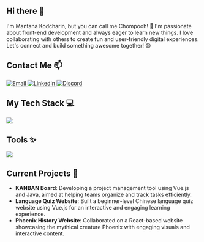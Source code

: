 ## Hi there 👋 
I'm Mantana Kodcharin, but you can call me Chompooh! 🩷 I'm passionate about front-end development and always eager to learn new things. I love collaborating with others to create fun and user-friendly digital experiences. Let's connect and build something awesome together! 😄


## Contact Me 📫
<a href="mailto:mantana.7664@gmail.com">
  <img src="https://skillicons.dev/icons?i=gmail" alt="Email" />
</a>
<a href="https://linkedin.com/in/mantana-kodcharin">
  <img src="https://skillicons.dev/icons?i=linkedin" alt="LinkedIn" />
</a>
<a href="https://discordapp.com/users/imavillian_">
  <img src="https://skillicons.dev/icons?i=discord" alt="Discord" />
</a>

## My Tech Stack 💻
<a href="https://skillicons.dev">
  <img src="https://skillicons.dev/icons?i=html,css,js,java,vue,nodejs,adonis,ts,docker"/>
</a>

## Tools ✨
<a href="https://skillicons.dev">
  <img src="https://skillicons.dev/icons?i=vscode,idea,figma,github&theme=dark"/>
</a>


## Current Projects 🚀
- **KANBAN Board**: Developing a project management tool using Vue.js and Java, aimed at helping teams organize and track tasks efficiently.
- **Language Quiz Website**: Built a beginner-level Chinese language quiz website using Vue.js for an interactive and engaging learning experience.
- **Phoenix History Website**: Collaborated on a React-based website showcasing the mythical creature Phoenix with engaging visuals and interactive content.

<!-- 
## My Stats 🏆
<p align="center">
  <img src="https://github-readme-stats.vercel.app/api/top-langs/?username=mantana-chp&layout=compact" alt="Top Languages" /> <br>
  <img src="https://github-readme-stats.vercel.app/api?username=mantana-chp&show_icons=true&theme=dracula" alt="GitHub Stats" />
</p>
-->

